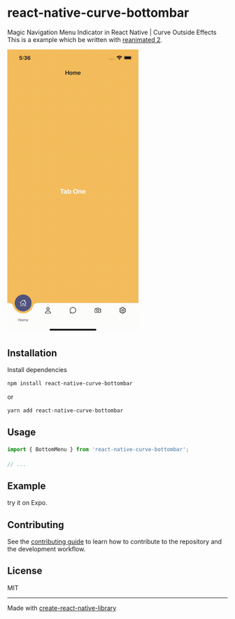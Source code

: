 # react-native-curve-bottombar

Magic Navigation Menu Indicator in React Native | Curve Outside Effects
This is a example which be written with [reanimated 2](https://github.com/software-mansion/react-native-reanimated/).

<img src="docs/demo.gif" width="300">

## Installation

Install dependencies

```sh
npm install react-native-curve-bottombar
```

or

```sh
yarn add react-native-curve-bottombar
```

## Usage

```js
import { BottomMenu } from 'react-native-curve-bottombar';

// ...
```

## Example

try it on Expo.

## Contributing

See the [contributing guide](CONTRIBUTING.md) to learn how to contribute to the repository and the development workflow.

## License

MIT

---

Made with [create-react-native-library](https://github.com/callstack/react-native-builder-bob)
